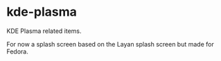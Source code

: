 # kde-plasma
KDE Plasma related items.

For now a splash screen based on the Layan splash screen but made for Fedora.
